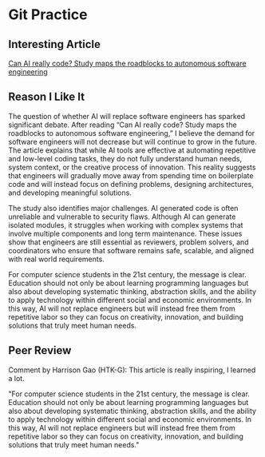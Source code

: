 # Git Practice

## Interesting Article

[Can AI really code? Study maps the roadblocks to autonomous software engineering](https://news.mit.edu/2025/can-ai-really-code-study-maps-roadblocks-to-autonomous-software-engineering-0716)

## Reason I Like It

The question of whether AI will replace software engineers has sparked significant debate. After reading “Can AI really code? Study maps the roadblocks to autonomous software engineering,” I believe the demand for software engineers will not decrease but will continue to grow in the future. The article explains that while AI tools are effective at automating repetitive and low-level coding tasks, they do not fully understand human needs, system context, or the creative process of innovation. This reality suggests that engineers will gradually move away from spending time on boilerplate code and will instead focus on defining problems, designing architectures, and developing meaningful solutions.

The study also identifies major challenges. AI generated code is often unreliable and vulnerable to security flaws. Although AI can generate isolated modules, it struggles when working with complex systems that involve multiple components and long term maintenance. These issues show that engineers are still essential as reviewers, problem solvers, and coordinators who ensure that software remains safe, scalable, and aligned with real world requirements.

For computer science students in the 21st century, the message is clear. Education should not only be about learning programming languages but also about developing systematic thinking, abstraction skills, and the ability to apply technology within different social and economic environments. In this way, AI will not replace engineers but will instead free them from repetitive labor so they can focus on creativity, innovation, and building solutions that truly meet human needs.

## Peer Review

Comment by Harrison Gao (HTK-G):
This article is really inspiring, I learned a lot.

"For computer science students in the 21st century, the message is clear. Education should not only be about learning programming languages but also about developing systematic thinking, abstraction skills, and the ability to apply technology within different social and economic environments. In this way, AI will not replace engineers but will instead free them from repetitive labor so they can focus on creativity, innovation, and building solutions that truly meet human needs."
